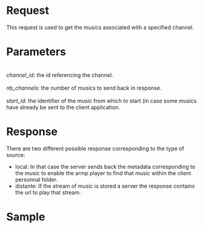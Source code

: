 # Request #
This request is used to get the musics associated with a specified channel.


# Parameters #
<br><i>channel_id</i>: the id referencing the channel.</br>
<br><i>nb_channels</i>: the number of musics to send back in response.</br>
<br><i>start_id</i>: the identifier of the music from which to start (in case some musics have already be sent to the client application.</br>

# Response #

There are two different possible response corresponding to the type of source:

<ul>
<li>local: In that case the server sends back the metadata corresponding to the music to enable the armp player to find that music within the client personnal folder.<br>
</li>
<li>distante: If the stream of music is stored a server the response contains the url to play that stream.<br>
</li>
</ul>

# Sample #